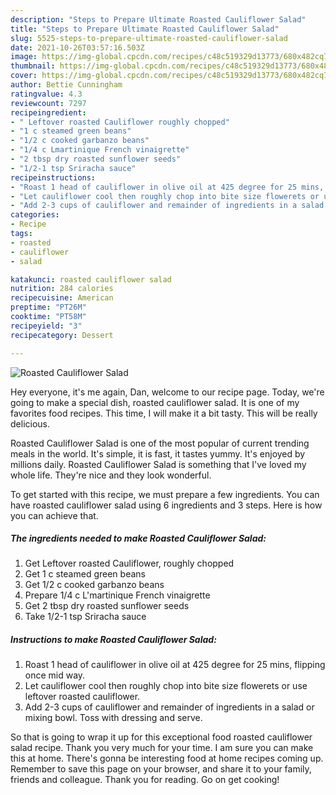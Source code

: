 ```yaml
---
description: "Steps to Prepare Ultimate Roasted Cauliflower Salad"
title: "Steps to Prepare Ultimate Roasted Cauliflower Salad"
slug: 5525-steps-to-prepare-ultimate-roasted-cauliflower-salad
date: 2021-10-26T03:57:16.503Z
image: https://img-global.cpcdn.com/recipes/c48c519329d13773/680x482cq70/roasted-cauliflower-salad-recipe-main-photo.jpg
thumbnail: https://img-global.cpcdn.com/recipes/c48c519329d13773/680x482cq70/roasted-cauliflower-salad-recipe-main-photo.jpg
cover: https://img-global.cpcdn.com/recipes/c48c519329d13773/680x482cq70/roasted-cauliflower-salad-recipe-main-photo.jpg
author: Bettie Cunningham
ratingvalue: 4.3
reviewcount: 7297
recipeingredient:
- " Leftover roasted Cauliflower roughly chopped"
- "1 c steamed green beans"
- "1/2 c cooked garbanzo beans"
- "1/4 c Lmartinique French vinaigrette"
- "2 tbsp dry roasted sunflower seeds"
- "1/2-1 tsp Sriracha sauce"
recipeinstructions:
- "Roast 1 head of cauliflower in olive oil at 425 degree for 25 mins, flipping once mid way."
- "Let cauliflower cool then roughly chop into bite size flowerets or use leftover roasted cauliflower."
- "Add 2-3 cups of cauliflower and remainder of ingredients in a salad or mixing bowl. Toss with dressing and serve."
categories:
- Recipe
tags:
- roasted
- cauliflower
- salad

katakunci: roasted cauliflower salad 
nutrition: 284 calories
recipecuisine: American
preptime: "PT26M"
cooktime: "PT58M"
recipeyield: "3"
recipecategory: Dessert

---
```



![Roasted Cauliflower Salad](https://img-global.cpcdn.com/recipes/c48c519329d13773/680x482cq70/roasted-cauliflower-salad-recipe-main-photo.jpg)

Hey everyone, it's me again, Dan, welcome to our recipe page. Today, we're going to make a special dish, roasted cauliflower salad. It is one of my favorites food recipes. This time, I will make it a bit tasty. This will be really delicious.

Roasted Cauliflower Salad is one of the most popular of current trending meals in the world. It's simple, it is fast, it tastes yummy. It's enjoyed by millions daily. Roasted Cauliflower Salad is something that I've loved my whole life. They're nice and they look wonderful.




To get started with this recipe, we must prepare a few ingredients. You can have roasted cauliflower salad using 6 ingredients and 3 steps. Here is how you can achieve that.

<!--inarticleads1-->

##### The ingredients needed to make Roasted Cauliflower Salad:

1. Get  Leftover roasted Cauliflower, roughly chopped
1. Get 1 c steamed green beans
1. Get 1/2 c cooked garbanzo beans
1. Prepare 1/4 c L&#39;martinique French vinaigrette
1. Get 2 tbsp dry roasted sunflower seeds
1. Take 1/2-1 tsp Sriracha sauce




<!--inarticleads2-->

##### Instructions to make Roasted Cauliflower Salad:

1. Roast 1 head of cauliflower in olive oil at 425 degree for 25 mins, flipping once mid way.
1. Let cauliflower cool then roughly chop into bite size flowerets or use leftover roasted cauliflower.
1. Add 2-3 cups of cauliflower and remainder of ingredients in a salad or mixing bowl. Toss with dressing and serve.




So that is going to wrap it up for this exceptional food roasted cauliflower salad recipe. Thank you very much for your time. I am sure you can make this at home. There's gonna be interesting food at home recipes coming up. Remember to save this page on your browser, and share it to your family, friends and colleague. Thank you for reading. Go on get cooking!
